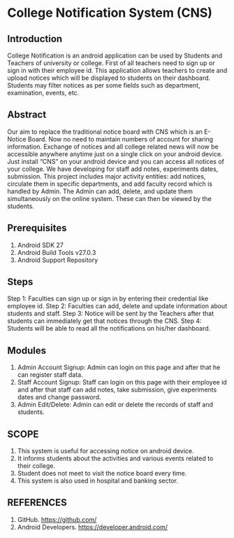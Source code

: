 # College Notification System (CNS)

## Introduction
College Notification is an android application can be used by Students and Teachers of university or college. First of all teachers need to sign up or sign in with their employee id. This application allows teachers to create and upload notices which will be displayed to students on their dashboard. Students may filter notices as per some fields such as department, examination, events, etc. 

## Abstract
Our aim to replace the traditional notice board with CNS which is an E-Notice Board. Now no need to maintain numbers of account for sharing information. Exchange of notices and all college related news will now be accessible anywhere anytime just on a single click on your android device. Just install “CNS” on your android device and you can access all notices of your college. We have developing for staff add notes, experiments dates, submission. This project includes major activity entities: add notices, circulate them in specific departments, and add faculty record which is handled by Admin. The Admin can add, delete, and update them simultaneously on the online system. These can then be viewed by the students.

## Prerequisites
1.  Android SDK 27
2.  Android Build Tools v27.0.3
3.  Android Support Repository

## Steps
Step 1: Faculties can sign up or sign in by entering their credential like employee id. 
Step 2: Faculties can add, delete and update information about students and staff.
Step 3: Notice will be sent by the Teachers after that students can immediately get that notices through the CNS.
Step 4: Students will be able to read all the notifications on his/her dashboard.

## Modules 
1.  Admin Account Signup: Admin can login on this page and after that he can register staff data.
2.  Staff Account Signup: Staff can login on this page with their employee id and after that staff can add notes, take submission, give       experiments dates and change password.
3.  Admin Edit/Delete: Admin can edit or delete the records of staff and students.

## SCOPE
1.  This system is useful for accessing notice on android device.
2.  It informs students about the activities and various events related to their college.
3.  Student does not meet to visit the notice board every time.
4.  This system is also used in hospital and banking sector.

## REFERENCES
1. GitHub.  https://github.com/
2. Android Developers. https://developer.android.com/



 
